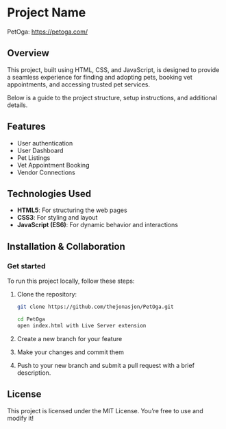 # Project Name
PetOga: https://petoga.com/

## Overview
This project, built using HTML, CSS, and JavaScript, is designed
to provide a seamless experience for finding and adopting pets,
booking vet appointments, and accessing trusted pet services.

Below is a guide to the project structure, setup instructions,
and additional details.

## Features
- User authentication
- User Dashboard
- Pet Listings
- Vet Appointment Booking
- Vendor Connections

## Technologies Used
- **HTML5**: For structuring the web pages
- **CSS3**: For styling and layout
- **JavaScript (ES6)**: For dynamic behavior and interactions

## Installation & Collaboration
### Get started
To run this project locally, follow these steps:

1. Clone the repository:
   ```bash
   git clone https://github.com/thejonasjon/PetOga.git

   cd PetOga
   open index.html with Live Server extension

2. Create a new branch for your feature

3. Make your changes and commit them

4. Push to your new branch and submit a pull request with a brief description.

## License
This project is licensed under the MIT License. You’re free to use and modify it!